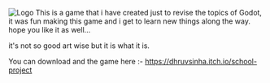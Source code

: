 ![Logo](https://github.com/user-attachments/assets/07ed6694-2b7f-4b66-96c5-30615c7fc8ea)
This is a game that i have created just to revise the topics of Godot, it was fun making this game and i get to learn new things along the way.
hope you like it as well...

it's not so good art wise but it is what it is.

You can download and the game here :- https://dhruvsinha.itch.io/school-project
